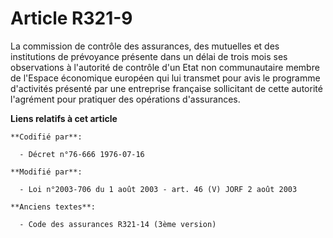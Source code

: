 # Article R321-9

La commission de contrôle des assurances, des mutuelles et des institutions de prévoyance présente dans un délai de trois
mois ses observations à l'autorité de contrôle d'un Etat non communautaire membre de l'Espace économique européen qui lui
transmet pour avis le programme d'activités présenté par une entreprise française sollicitant de cette autorité l'agrément
pour pratiquer des opérations d'assurances.

**Liens relatifs à cet article**

	**Codifié par**:

	  - Décret n°76-666 1976-07-16

	**Modifié par**:

	  - Loi n°2003-706 du 1 août 2003 - art. 46 (V) JORF 2 août 2003

	**Anciens textes**:

	  - Code des assurances R321-14 (3ème version)
